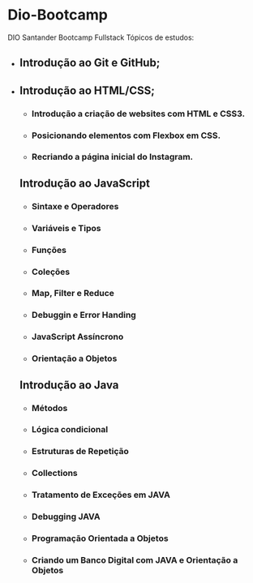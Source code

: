 # Dio-Bootcamp
DIO Santander Bootcamp Fullstack  Tópicos de estudos:

* ## Introdução ao Git e GitHub;

* ## Introdução ao HTML/CSS;
  * ### Introdução a criação de websites com HTML e CSS3.

  * ### Posicionando elementos com Flexbox em CSS.

  * ### Recriando a página inicial do Instagram.

  ## Introdução ao JavaScript

  * ### Sintaxe e Operadores

  * ### Variáveis e Tipos

  * ### Funções
  
  * ### Coleções
  
  * ### Map, Filter e Reduce
  
  * ### Debuggin e Error Handing
  
  * ### JavaScript Assíncrono
  
  * ### Orientação a Objetos
  
  
  
  ## Introdução ao Java
  
  * ### Métodos
  
  * ### Lógica condicional

  * ### Estruturas de Repetição

  * ### Collections
  
  * ### Tratamento de Exceções em JAVA
  
  * ### Debugging JAVA
  
  * ### Programação Orientada a Objetos
  
  * ### Criando um Banco Digital com JAVA e Orientação a Objetos
  
    

​	
